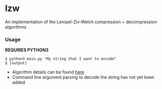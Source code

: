 # lzw
An  implementation of the Lempel-Ziv-Welch compression + decompression algorithms

### Usage
**REQUIRES PYTHON3**
```
$ python3 main.py "My string that I want to encode"
$ [output]
```

* Algorithm details can be found [here](https://en.wikipedia.org/wiki/Lempel%E2%80%93Ziv%E2%80%93Welch)
* Command line argument parsing to decode the string has not yet been added
